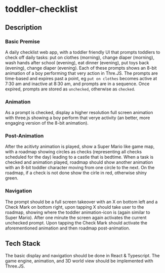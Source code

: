 # toddler-checklist
## Description
### Basic Premise
A daily checklist web app, with a toddler friendly UI that prompts toddlers to check off daily tasks: put on clothes (morning), change diaper (morning), wash hands after school (evening), eat dinner (evening), put toys back (evening), change diaper (evening). Each of these prompts shows an 8-bit animation of a boy performing that very action in Thre.JS. The prompts are time-based and expires past a point, eg `put on clothes` becomes active at 7:30 am and inactive at 8:30 am, and prompts are in a sequence. Once expired, prompts are stored as `unchecked`, otherwise as `checked`. 
### Animation
As a prompt is checked, display a higher resolution full screen animation with three.js showing a boy perform that verye activity (an better, more engaging version of the 8-bit animation).
### Post-Animation
After the acitivty animation is played, show a Super Mario like game map, with a roadmap showing circles as checks (representing all checks scheduled for the day) leading to a castle that is bedtime. When a task is checked and animation played, roadmap should show another animation with an 8-bit toddler character moving from one circle to the next. On the roadmap, if a check is not done show the cirle in red, otherwise shiny green.
### Navigation
The prompt should be a full screen takeover with an X on bottom left and a Check Mark on bottom right, upon tapping X should take user to the roadmap, showing where the toddler animation-icon is (again similar to Super Mario). After one minute the screen again activates the current unchecked prompt. Upon tapping the Check Mark should activate the aforementioned animation and then roadmap post-animation. 
## Tech Stack
The basic display and navigation should be done in React & Typescript. The game engine, animation, and 3D world view should be implemented with Three.JS.